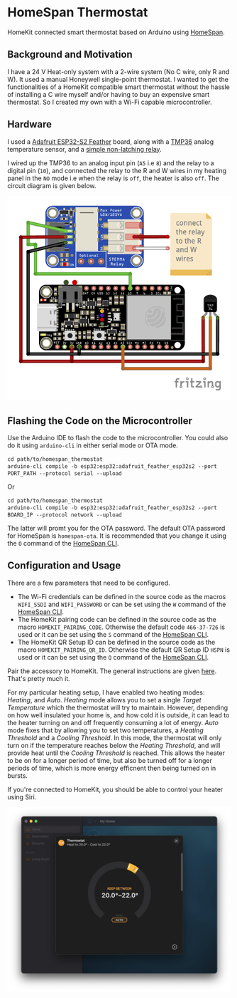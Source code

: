 # HomeSpan Thermostat

HomeKit connected smart thermostat based on Arduino using [HomeSpan](https://github.com/HomeSpan/HomeSpan).

## Background and Motivation

I have a 24 V Heat-only system with a 2-wire system (No C wire, only R and W). It used a manual
Honeywell single-point thermostat. I wanted to get the functionalities of a HomeKit compatible
smart thermostat without the hassle of installing a C wire myself and/or having to buy an
expensive smart thermostat. So I created my own with a Wi-Fi capable microcontroller.

## Hardware

I used a [Adafruit ESP32-S2 Feather](https://www.adafruit.com/product/5000) board, along with
a [TMP36](https://www.adafruit.com/product/165) analog temperature sensor, and a
[simple non-latching relay](https://www.adafruit.com/product/4409).

I wired up the TMP36 to an analog input pin (`A5` i.e `8`) and the relay to a digital pin (`10`),
and connected the relay to the R and W wires in my heating panel in the `NO` mode i.e when the relay is
`off`, the heater is also `off`. The circuit diagram is given below.

![This image shows how the components are wired to the microcontroller board.](assets/thermostat.png "Wiring")

## Flashing the Code on the Microcontroller

Use the Arduino IDE to flash the code to the microcontroller. You could also do it using
`arduino-cli` in either serial mode or OTA mode.

```
cd path/to/homespan_thermostat
arduino-cli compile -b esp32:esp32:adafruit_feather_esp32s2 --port PORT_PATH --protocol serial --upload
```

Or

```
cd path/to/homespan_thermostat
arduino-cli compile -b esp32:esp32:adafruit_feather_esp32s2 --port BOARD_IP --protocol network --upload
```

The latter will promt you for the OTA password. The default OTA password for HomeSpan is `homespan-ota`.
It is recommended that you change it using the `O` command of the
[HomeSpan CLI](https://github.com/HomeSpan/HomeSpan/blob/master/docs/CLI.md).

## Configuration and Usage

There are a few parameters that need to be configured.

* The Wi-Fi credentials can be defined in the source code as the macros `WIFI_SSDI`
  and `WIFI_PASSWORD` or can be set using the `W` command of the
  [HomeSpan CLI](https://github.com/HomeSpan/HomeSpan/blob/master/docs/CLI.md).
* The HomeKit pairing code can be defined in the source code as the macro `HOMEKIT_PAIRING_CODE`.
  Otherwise the default code `466-37-726` is used or it can be set using the `S` command of the
  [HomeSpan CLI](https://github.com/HomeSpan/HomeSpan/blob/master/docs/CLI.md).
* The HomeKit QR Setup ID can be defined in the source code as the macro `HOMEKIT_PAIRING_QR_ID`.
  Otherwise the default QR Setup ID `HSPN` is used or it can be set using the `Q` command of the
  [HomeSpan CLI](https://github.com/HomeSpan/HomeSpan/blob/master/docs/CLI.md).

Pair the accessory to HomeKit. The general instructions are given
[here](https://github.com/HomeSpan/HomeSpan/blob/master/docs/HomeSpanUserGuide.pdf). That's pretty much it.

For my particular heating setup, I have enabled two heating modes: _Heating_, and _Auto_. _Heating_ mode allows you to
set a single _Target Temperature_ which the thermostat will try to maintain. However, depending on how well
insulated your home is, and how cold it is outside, it can lead to the heater turning on and off frequently
consuming a lot of energy. _Auto_ mode fixes that by allowing you to set two temperatures, a _Heating Threshold_
and a _Cooling Threshold_. In this mode, the thermostat will only turn on if the temperature reaches below the
_Heating Threshold_, and will provide heat until the _Cooling Threshold_ is reached. This allows the heater to be
on for a longer period of time, but also be turned off for a longer periods of time, which is more energy efficnent
then being turned on in bursts.

If you're connected to HomeKit, you should be able to control your heater using Siri.

![This image shows how the this thermostat looks in the Home app.](assets/home.png "Home")
